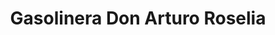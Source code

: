 ---
title: "Gasolinera Don Arturo Roselia"
url: /santa-rosa-de-lima/gasolinera-don-arturo-roselia/
shop: comodidad
---